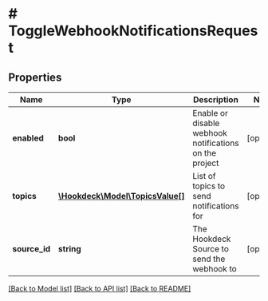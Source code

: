 # # ToggleWebhookNotificationsRequest

## Properties

Name | Type | Description | Notes
------------ | ------------- | ------------- | -------------
**enabled** | **bool** | Enable or disable webhook notifications on the project | [optional]
**topics** | [**\Hookdeck\Model\TopicsValue[]**](TopicsValue.md) | List of topics to send notifications for | [optional]
**source_id** | **string** | The Hookdeck Source to send the webhook to | [optional]

[[Back to Model list]](../../README.md#models) [[Back to API list]](../../README.md#endpoints) [[Back to README]](../../README.md)
